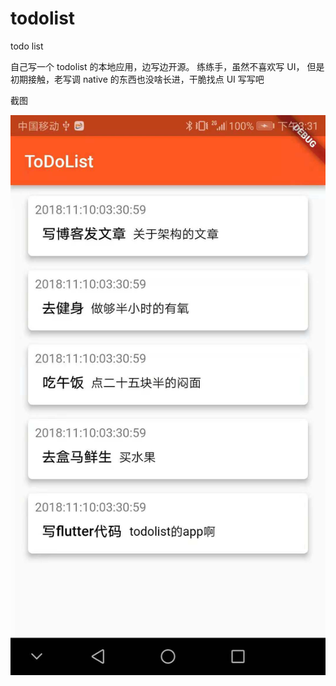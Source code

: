 # todolist

todo list


自己写一个 todolist 的本地应用，边写边开源。
练练手，虽然不喜欢写 UI， 但是初期接触，老写调 native 的东西也没啥长进，干脆找点 UI 写写吧

截图

![](pic/screen_main.jpg)